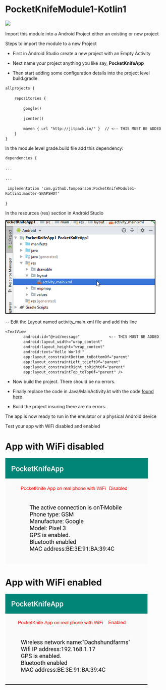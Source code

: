 # PocketKnifeModule1-Kotlin1

[![](https://jitci.com/gh/tompearson/PocketKnifeModule/svg)](https://jitci.com/gh/tompearson/PocketKnifeModule)

Import this module into a Android Project either an existing or new project

Steps to import the module to a new Project

- First in Android Studio create a new project with an Empty Activity

- Next name your project anything you like say, **PocketKnifeApp**

- Then start adding some configuration details into the project level build.gradle

~~~
allprojects {

    repositories {
    
        google()
        
        jcenter()
        
        maven { url "http://jitpack.io/" }  // <-- THIS MUST BE ADDED
    }
}
~~~

In the module level grade.build file add this dependency:

~~~
dependencies {

...

...

 implementation 'com.github.tompearson:PocketKnifeModule1-Kotlin1:master-SNAPSHOT'
 
}
~~~

In the resources (res) section in Android Studio

![activity_main.xml](./images/Resources_layout.png)

-- Edit the Layout named activity_main.xml file and add this line

~~~
<TextView
        android:id="@+id/message"             <-- THIS MUST BE ADDED
        android:layout_width="wrap_content"
        android:layout_height="wrap_content"
        android:text="Hello World!"
        app:layout_constraintBottom_toBottomOf="parent"
        app:layout_constraintLeft_toLeftOf="parent"
        app:layout_constraintRight_toRightOf="parent"
        app:layout_constraintTop_toTopOf="parent" />
~~~

- Now build the project. There should be no errors.

- Finally replace the code in Java/MainActivity.kt with the code [found here](https://github.com/tompearson/PocketKnifeApp1/blob/master/PocketKnifeApp1/src/main/java/com/example/PocketKnifeApp1/MainActivity.kt)

- Build the project insuring there are no errors.

The app is now ready to run in the emulator or a physical Android device

Test your app with WiFi disabled and enabled




# App with WiFi disabled

![WiFi disabled](./images/Screen2.png)

# App with WiFi enabled

![WiFi disabled](./images/Screen1.png) 




